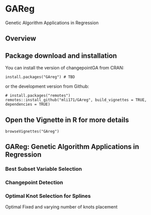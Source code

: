 # GAReg
Genetic Algorithm Applications in Regression

## Overview

## Package download and installation

You can install the version of changepointGA from CRAN:

```{r}
install.packages("GAreg") # TBD
```

or the development version from Github:

```{r}
# install.packages("remotes")
remotes::install_github("mli171/GAreg", build_vignettes = TRUE, dependencies = TRUE)
```

## Open the Vignette in R for more details

```{r}
browseVignettes("GAreg")
```

## GAReg: Genetic Algorithm Applications in Regression

### Best Subset Variable Selection

### Changepoint Detection

### Optimal Knot Selection for Splines

Optimal Fixed and varying number of knots placement

